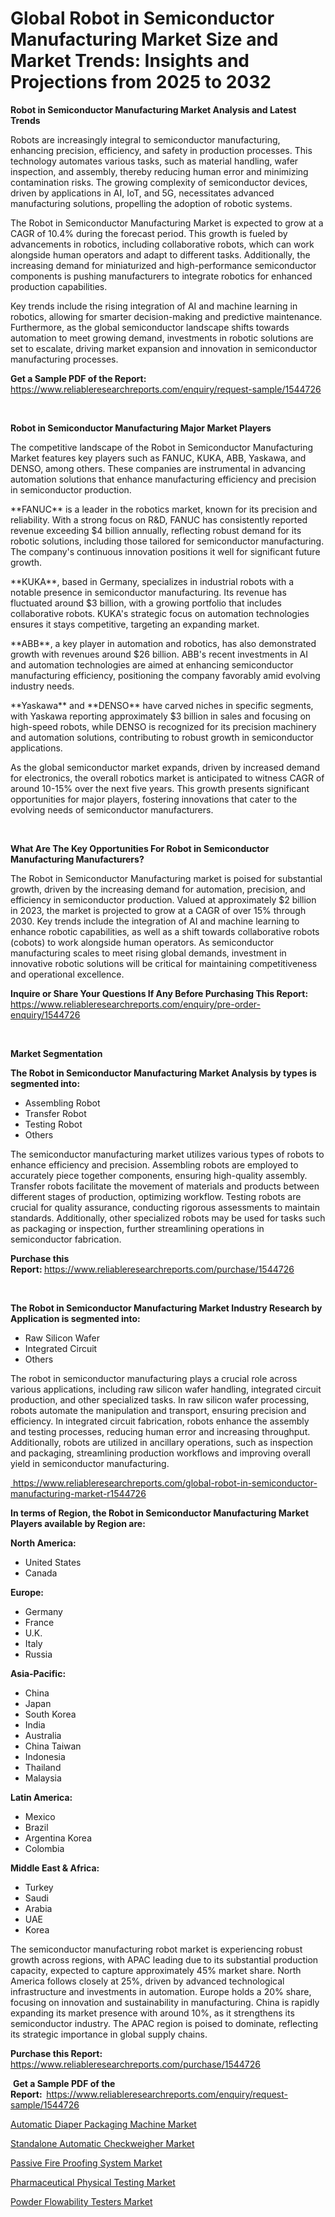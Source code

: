 <p><h1>Global Robot in Semiconductor Manufacturing Market Size and Market Trends: Insights and Projections from 2025 to 2032</h1></p><p><strong>Robot in Semiconductor Manufacturing Market Analysis and Latest Trends</strong></p>
<p><p>Robots are increasingly integral to semiconductor manufacturing, enhancing precision, efficiency, and safety in production processes. This technology automates various tasks, such as material handling, wafer inspection, and assembly, thereby reducing human error and minimizing contamination risks. The growing complexity of semiconductor devices, driven by applications in AI, IoT, and 5G, necessitates advanced manufacturing solutions, propelling the adoption of robotic systems.</p><p>The Robot in Semiconductor Manufacturing Market is expected to grow at a CAGR of 10.4% during the forecast period. This growth is fueled by advancements in robotics, including collaborative robots, which can work alongside human operators and adapt to different tasks. Additionally, the increasing demand for miniaturized and high-performance semiconductor components is pushing manufacturers to integrate robotics for enhanced production capabilities.</p><p>Key trends include the rising integration of AI and machine learning in robotics, allowing for smarter decision-making and predictive maintenance. Furthermore, as the global semiconductor landscape shifts towards automation to meet growing demand, investments in robotic solutions are set to escalate, driving market expansion and innovation in semiconductor manufacturing processes.</p></p>
<p><strong>Get a Sample PDF of the Report:&nbsp;</strong> <a href="https://www.reliableresearchreports.com/enquiry/request-sample/1544726?utm_campaign=31&utm_medium=2&utm_source=Github&utm_content=ia&utm_term=11042025&utm_id=robot-in-semiconductor-manufacturing">https://www.reliableresearchreports.com/enquiry/request-sample/1544726</a></p>
<p>&nbsp;</p>
<p><strong>Robot in Semiconductor Manufacturing Major Market Players</strong></p>
<p><p>The competitive landscape of the Robot in Semiconductor Manufacturing Market features key players such as FANUC, KUKA, ABB, Yaskawa, and DENSO, among others. These companies are instrumental in advancing automation solutions that enhance manufacturing efficiency and precision in semiconductor production.</p><p>**FANUC** is a leader in the robotics market, known for its precision and reliability. With a strong focus on R&D, FANUC has consistently reported revenue exceeding $4 billion annually, reflecting robust demand for its robotic solutions, including those tailored for semiconductor manufacturing. The company's continuous innovation positions it well for significant future growth.</p><p>**KUKA**, based in Germany, specializes in industrial robots with a notable presence in semiconductor manufacturing. Its revenue has fluctuated around $3 billion, with a growing portfolio that includes collaborative robots. KUKA's strategic focus on automation technologies ensures it stays competitive, targeting an expanding market.</p><p>**ABB**, a key player in automation and robotics, has also demonstrated growth with revenues around $26 billion. ABB's recent investments in AI and automation technologies are aimed at enhancing semiconductor manufacturing efficiency, positioning the company favorably amid evolving industry needs.</p><p>**Yaskawa** and **DENSO** have carved niches in specific segments, with Yaskawa reporting approximately $3 billion in sales and focusing on high-speed robots, while DENSO is recognized for its precision machinery and automation solutions, contributing to robust growth in semiconductor applications.</p><p>As the global semiconductor market expands, driven by increased demand for electronics, the overall robotics market is anticipated to witness CAGR of around 10-15% over the next five years. This growth presents significant opportunities for major players, fostering innovations that cater to the evolving needs of semiconductor manufacturers.</p></p>
<p>&nbsp;</p>
<p><strong>What Are The Key Opportunities For Robot in Semiconductor Manufacturing Manufacturers?</strong></p>
<p><p>The Robot in Semiconductor Manufacturing market is poised for substantial growth, driven by the increasing demand for automation, precision, and efficiency in semiconductor production. Valued at approximately $2 billion in 2023, the market is projected to grow at a CAGR of over 15% through 2030. Key trends include the integration of AI and machine learning to enhance robotic capabilities, as well as a shift towards collaborative robots (cobots) to work alongside human operators. As semiconductor manufacturing scales to meet rising global demands, investment in innovative robotic solutions will be critical for maintaining competitiveness and operational excellence.</p></p>
<p><strong>Inquire or Share Your Questions If Any Before Purchasing This Report:</strong> <a href="https://www.reliableresearchreports.com/enquiry/pre-order-enquiry/1544726?utm_campaign=31&utm_medium=2&utm_source=Github&utm_content=ia&utm_term=11042025&utm_id=robot-in-semiconductor-manufacturing">https://www.reliableresearchreports.com/enquiry/pre-order-enquiry/1544726</a></p>
<p>&nbsp;</p>
<p><strong>Market Segmentation</strong></p>
<p><strong>The Robot in Semiconductor Manufacturing Market Analysis by types is segmented into:</strong></p>
<p><ul><li>Assembling Robot</li><li>Transfer Robot</li><li>Testing Robot</li><li>Others</li></ul></p>
<p><p>The semiconductor manufacturing market utilizes various types of robots to enhance efficiency and precision. Assembling robots are employed to accurately piece together components, ensuring high-quality assembly. Transfer robots facilitate the movement of materials and products between different stages of production, optimizing workflow. Testing robots are crucial for quality assurance, conducting rigorous assessments to maintain standards. Additionally, other specialized robots may be used for tasks such as packaging or inspection, further streamlining operations in semiconductor fabrication.</p></p>
<p><strong>Purchase this Report:&nbsp;</strong><a href="https://www.reliableresearchreports.com/purchase/1544726?utm_campaign=31&utm_medium=2&utm_source=Github&utm_content=ia&utm_term=11042025&utm_id=robot-in-semiconductor-manufacturing">https://www.reliableresearchreports.com/purchase/1544726</a></p>
<p>&nbsp;</p>
<p><strong>The Robot in Semiconductor Manufacturing Market Industry Research by Application is segmented into:</strong></p>
<p><ul><li>Raw Silicon Wafer</li><li>Integrated Circuit</li><li>Others</li></ul></p>
<p><p>The robot in semiconductor manufacturing plays a crucial role across various applications, including raw silicon wafer handling, integrated circuit production, and other specialized tasks. In raw silicon wafer processing, robots automate the manipulation and transport, ensuring precision and efficiency. In integrated circuit fabrication, robots enhance the assembly and testing processes, reducing human error and increasing throughput. Additionally, robots are utilized in ancillary operations, such as inspection and packaging, streamlining production workflows and improving overall yield in semiconductor manufacturing.</p></p>
<p><a href="https://www.reliableresearchreports.com/global-robot-in-semiconductor-manufacturing-market-r1544726?utm_campaign=31&utm_medium=2&utm_source=Github&utm_content=ia&utm_term=11042025&utm_id=robot-in-semiconductor-manufacturing">&nbsp;https://www.reliableresearchreports.com/global-robot-in-semiconductor-manufacturing-market-r1544726</a></p>
<p><strong>In terms of Region, the Robot in Semiconductor Manufacturing Market Players available by Region are:</strong></p>
<p>
    <p> <strong> North America: </strong>
        <ul>
            <li>United States</li>
            <li>Canada</li>
        </ul>
        </p> 
    <p> <strong> Europe: </strong>
        <ul>
            <li>Germany</li>
            <li>France</li>
            <li>U.K.</li>
            <li>Italy</li>
            <li>Russia</li>
        </ul>
        </p> 
    <p> <strong> Asia-Pacific: </strong>
        <ul>
            <li>China</li>
            <li>Japan</li>
            <li>South Korea</li>
            <li>India</li>
            <li>Australia</li>
            <li>China Taiwan</li>
            <li>Indonesia</li>
            <li>Thailand</li>
            <li>Malaysia</li>
        </ul>
        </p> 
    <p> <strong> Latin America: </strong>
        <ul>
            <li>Mexico</li>
            <li>Brazil</li>
            <li>Argentina Korea</li>
            <li>Colombia</li>
        </ul>
        </p> 
    <p> <strong> Middle East & Africa: </strong>
        <ul>
            <li>Turkey</li>
            <li>Saudi</li>
            <li>Arabia</li>
            <li>UAE</li>
            <li>Korea</li>
        </ul>
    </p>
    </p>
<p><p>The semiconductor manufacturing robot market is experiencing robust growth across regions, with APAC leading due to its substantial production capacity, expected to capture approximately 45% market share. North America follows closely at 25%, driven by advanced technological infrastructure and investments in automation. Europe holds a 20% share, focusing on innovation and sustainability in manufacturing. China is rapidly expanding its market presence with around 10%, as it strengthens its semiconductor industry. The APAC region is poised to dominate, reflecting its strategic importance in global supply chains.</p></p>
<p><strong>Purchase this Report: </strong><a href="https://www.reliableresearchreports.com/purchase/1544726?utm_campaign=31&utm_medium=2&utm_source=Github&utm_content=ia&utm_term=11042025&utm_id=robot-in-semiconductor-manufacturing">https://www.reliableresearchreports.com/purchase/1544726</a></p>
<p>&nbsp;<strong>Get a Sample PDF of the Report:&nbsp;&nbsp;</strong><a href="https://www.reliableresearchreports.com/enquiry/request-sample/1544726?utm_campaign=31&utm_medium=2&utm_source=Github&utm_content=ia&utm_term=11042025&utm_id=robot-in-semiconductor-manufacturing">https://www.reliableresearchreports.com/enquiry/request-sample/1544726</a></p>
<p><strong></strong></p>
<p><p><a href="https://github.com/abantolemox08/Market-Research-Report-List-1/blob/main/automatic-diaper-packaging-machine-market.md?utm_campaign=31&utm_medium=2&utm_source=Github&utm_content=ia&utm_term=11042025&utm_id=robot-in-semiconductor-manufacturing">Automatic Diaper Packaging Machine Market</a></p><p><a href="https://github.com/popupioo/Market-Research-Report-List-1/blob/main/standalone-automatic-checkweigher-market.md?utm_campaign=31&utm_medium=2&utm_source=Github&utm_content=ia&utm_term=11042025&utm_id=robot-in-semiconductor-manufacturing">Standalone Automatic Checkweigher Market</a></p><p><a href="https://github.com/briandahm87/Market-Research-Report-List-1/blob/main/passive-fire-proofing-system-market.md?utm_campaign=31&utm_medium=2&utm_source=Github&utm_content=ia&utm_term=11042025&utm_id=robot-in-semiconductor-manufacturing">Passive Fire Proofing System Market</a></p><p><a href="https://github.com/muhjanaidu/Market-Research-Report-List-1/blob/main/pharmaceutical-physical-testing-market.md?utm_campaign=31&utm_medium=2&utm_source=Github&utm_content=ia&utm_term=11042025&utm_id=robot-in-semiconductor-manufacturing">Pharmaceutical Physical Testing Market</a></p><p><a href="https://github.com/felishtimoti/Market-Research-Report-List-1/blob/main/powder-flowability-testers-market.md?utm_campaign=31&utm_medium=2&utm_source=Github&utm_content=ia&utm_term=11042025&utm_id=robot-in-semiconductor-manufacturing">Powder Flowability Testers Market</a></p></p>